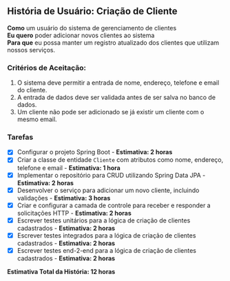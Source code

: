 ## História de Usuário: Criação de Cliente

**Como** um usuário do sistema de gerenciamento de clientes  
**Eu quero** poder adicionar novos clientes ao sistema  
**Para que** eu possa manter um registro atualizado dos clientes que utilizam nossos serviços.

### Critérios de Aceitação:

1. O sistema deve permitir a entrada de nome, endereço, telefone e email do cliente.
2. A entrada de dados deve ser validada antes de ser salva no banco de dados.
3. Um cliente não pode ser adicionado se já existir um cliente com o mesmo email.

### Tarefas

- [x] Configurar o projeto Spring Boot - **Estimativa: 2 horas**
- [x] Criar a classe de entidade `Cliente` com atributos como nome, endereço, telefone e email - **Estimativa: 1 hora**
- [x] Implementar o repositório para CRUD utilizando Spring Data JPA - **Estimativa: 2 horas**
- [x] Desenvolver o serviço para adicionar um novo cliente, incluindo validações - **Estimativa: 3 horas**
- [x] Criar e configurar a camada de controle para receber e responder a solicitações HTTP - **Estimativa: 2 horas**
- [x] Escrever testes unitários para a lógica de criação de clientes cadastrados - **Estimativa: 2 horas**
- [x] Escrever testes integrados para a lógica de criação de clientes cadastrados - **Estimativa: 2 horas**
- [x] Escrever testes end-2-end para a lógica de criação de clientes cadastrados - **Estimativa: 2 horas**

**Estimativa Total da História: 12 horas**